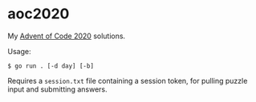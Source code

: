 # aoc2020

My [Advent of Code 2020](https://adventofcode.com/2020) solutions.

Usage:

```
$ go run . [-d day] [-b]
```

Requires a `session.txt` file containing a session token, for pulling puzzle input and submitting answers.
